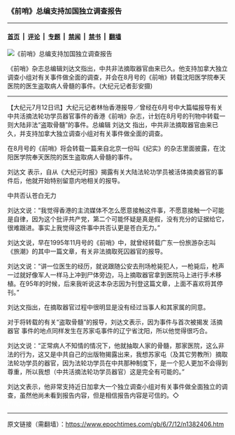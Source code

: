 ### 《前哨》总编支持加国独立调查报告

---

#### [首页](../../../..?n1382406) &nbsp;|&nbsp; [评论](../../../../../epoch-comment?n1382406) &nbsp;|&nbsp; [专题](../../../../../epoch-special?n1382406) &nbsp;|&nbsp; [禁闻](../../../../../epoch-news?n1382406) &nbsp;|&nbsp; [禁书](../../../../../books?n1382406) &nbsp;|&nbsp; [翻墙](https://github.com/gfw-breaker/nogfw/blob/master/README.md?n1382406)


<div><img alt="《前哨》总编支持加国独立调查报告" class="attachment-djy_600_400 size-djy_600_400 wp-post-image" src="https://i.epochtimes.com/assets/uploads/2006/07/607111513071366-450x582.jpg"/>
<div class="caption">
 <p>
  《前哨》杂志总编辑刘达文指出，中共非法摘取器官由来已久。他支持加拿大独立调查小组对有关事件做全面的调查，并会在8月号的《前哨》转载沈阳医学院奉天医院的医生盗取病人骨髓的事件。(大纪元记者彭安摄)
 </p>
</div></div><hr/><div class="post_content" id="artbody" itemprop="articleBody">
 <!-- article content begin -->
 <p>
  【大纪元7月12日讯】大纪元记者林怡香港报导／曾经在6月号中大篇幅报导有关中共活摘法轮功学员器官事件的香港《前哨》杂志，计划在8月号的刊物中转载一则大陆非法“盗取骨髓”的事件。总编辑
  <ok href="https://www.epochtimes.com/gb/tag/%E5%88%98%E8%BE%BE%E6%96%87.html">
   刘达文
  </ok>
  指出，中共非法摘取器官由来已久，并支持加拿大独立调查小组对有关事件做全面的调查。
 </p>
 <p>
  在8月号的《前哨》将会转载一篇来自北京一份叫《纪实》的杂志里面披露，在沈阳医学院奉天医院的医生盗取病人骨髓的事件。
 </p>
 <p>
  <ok href="https://www.epochtimes.com/gb/tag/%E5%88%98%E8%BE%BE%E6%96%87.html">
   刘达文
  </ok>
  表示，自从《大纪元时报》揭露有关大陆法轮功学员被活体摘卖器官的事件后，他就开始特别留意内地相关的报导。
 </p>
 <p>
  中共否认苍白无力
 </p>
 <p>
  刘达文说：“我觉得香港的主流媒体不怎么愿意接触这件事，不愿意接触一个可能是自律，因为这个批评共产党，第二个可能怀疑是真是假，没有充分的证据给它，很难跟进。事实上我觉得这件事中共否认更是苍白无力。”
 </p>
 <p>
  刘达文说，早在1995年11月号的《前哨》中，就曾经转载广东一份旅游杂志叫《旅潮》的其中一篇文章，有关非法摘取死囚器官的报导。
 </p>
 <p>
  刘达文说：“讲一位医生的经历，就说跟随公安去刑场枪毙犯人，一枪毙后，枪声一过就好像军人一样马上冲到尸体旁边，马上摘取器官拿到医院马上进行手术移植。在95年的时候，后来我听说这本杂志因为刊登这篇文章，上面不喜欢将其停刊。”
 </p>
 <p>
  刘达文指出，在摘取器官过程中很明显是没有经过当事人和其家属的同意。
 </p>
 <p>
  对于将转载的有关“盗取骨髓”的报导，刘达文表示，因为事件与首次被揭发
  <ok href="https://www.epochtimes.com/gb/tag/%E6%B4%BB%E6%91%98%E5%99%A8%E5%AE%98.html">
   活摘器官
  </ok>
  事件的地点同样发生在苏家屯事件的辽宁省沈阳，所以他觉得很巧合。
 </p>
 <p>
  刘达文说：“正常病人不知情的情况下，他就抽取人家的骨髓，那家医院，这么非法的行为，这又是中共自己的出版物揭露出来，我想苏家屯（及其它劳教所）摘取法轮功学员的器官，因为法轮功学员在中共那种制度下，是一个犯人更加不会得到尊重，所以我想（中共活摘法轮功学员器官）这是完全有可能的。”
 </p>
 <p>
  刘达文表示，他非常支持近日加拿大一个独立调查小组对有关事件做全面独立的调查，虽然他尚未看到报告内容，但是相信报告内容是可信的。◇
  <br/>
  <font color="#ffffff">
   (http://www.dajiyuan.com)
  </font>
 </p>
 <!-- article content end -->
 <div id="below_article_ad">
 </div>
</div>


---

原文链接（需翻墙）：https://www.epochtimes.com/gb/6/7/12/n1382406.htm